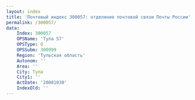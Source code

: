 ```yaml
---
layout: index
title: 'Почтовый индекс 300057: отделение почтовой связи Почты России'
permalink: /300057/
data:
    Index: 300057
    OPSName: 'Тула 57'
    OPSType: О
    OPSSubm: 300999
    Region: 'Тульская область'
    Autonom: ''
    Area: ''
    City: Тула
    City1: ''
    ActDate: '20001030'
    IndexOld: ''
---
```

